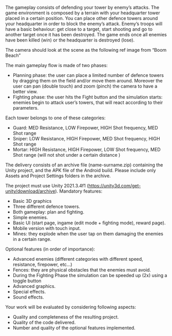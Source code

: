 The gameplay consists of defending your tower by enemy’s attacks. The game environment 
is composed by a terrain with your headquarter tower placed in a certain position. You can 
place other defence towers around your headquarter in order to block the enemy’s attack. 
Enemy’s troops will have a basic behaviour: get close to a target, start shooting and go 
to another target once it has been destroyed. The game ends once all enemies have 
been killed (win) or the headquarter is destroyed (lose).

The camera should look at the scene as the following ref image from “Boom Beach”

The main gameplay flow is made of two phases:
- Planning phase: the user can place a limited number of defence towers by 
dragging them on the field and/or move them around. Moreover the user can pan 
(double touch) and zoom (pinch) the camera to have a better view.
- Fighting phase: the user hits the Fight button and the simulation starts: enemies 
begin to attack user’s towers, that will react according to their parameters.

Each tower belongs to one of these categories:
- Guard: MED Resistance, LOW Firepower, HIGH Shot frequency, MED Shot range 
- Sniper: LOW Resistance, HIGH Firepower, MED Shot frequency, HIGH Shot range 
- Mortar: HIGH Resistance, HIGH Firepower, LOW Shot frequency, MED Shot range 
(will not shot under a certain distance )

The delivery consists of an archive file (name-surname.zip) containing the Unity project, and 
the APK file of the Android build. Please include only Assets and Project Settings folders in 
the archive.

The project must use Unity 2021.3.4f1 (https://unity3d.com/get-unity/download/archive).
Mandatory features:
- Basic 3D graphics 
- Three different defence towers.
- Both gameplay: plan and fighting.
- Simple enemies.
- Basic UI (start page, ingame (edit mode + fighting mode), reward page).
- Mobile version with touch input.
- Mines: they explode when the user tap on them damaging the enemies in a certain 
range.

Optional features (in order of importance):
- Advanced enemies (different categories with different speed, resistance, firepower, 
etc…)
- Fences: they are physical obstacles that the enemies must avoid.
- During the Fighting Phase the simulation can be speeded up (2x) using a toggle 
button
- Advanced graphics.
- Special effects.
- Sound effects.

Your work will be evaluated by considering following aspects:
- Quality and completeness of the resulting project.
- Quality of the code delivered.
- Number and quality of the optional features implemented.
